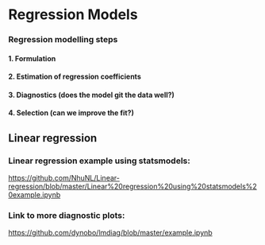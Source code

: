 # Regression Models

### Regression modelling steps

#### 1. Formulation

#### 2. Estimation of regression coefficients
#### 3. Diagnostics (does the model git the data well?)
#### 4. Selection (can we improve the fit?)

## Linear regression

### Linear regression example using statsmodels: 
https://github.com/NhuNL/Linear-regression/blob/master/Linear%20regression%20using%20statsmodels%20example.ipynb

### Link to more diagnostic plots:
https://github.com/dynobo/lmdiag/blob/master/example.ipynb
